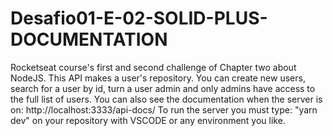 # Desafio01-E-02-SOLID-PLUS-DOCUMENTATION
Rocketseat course's first and second challenge of Chapter two about NodeJS. 
This API makes a user's repository. 
You can create new users, search for a user by id, turn a user admin and only admins have access to the full list of users.
You can also see the documentation when the server is on: http://localhost:3333/api-docs/
To run the server you must type: "yarn dev" on your repository with VSCODE or any environment you like.
